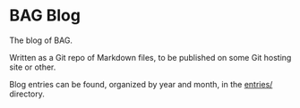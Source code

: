 # BAG Blog

The blog of BAG.

Written as a Git repo of Markdown files, to be published on some Git hosting site or other.

Blog entries can be found, organized by year and month, in the [entries/](entries/) directory.
